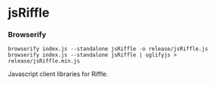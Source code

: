 # jsRiffle

### Browserify
```browserify index.js --standalone jsRiffle -o release/jsRiffle.js```  
```browserify index.js --standalone jsRiffle | uglifyjs > release/jsRiffle.min.js```

Javascript client libraries for Riffle. 
